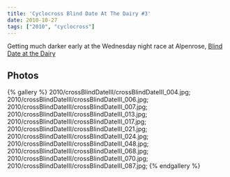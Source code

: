 ```yaml
---
title: 'Cyclocross Blind Date At The Dairy #3'
date: 2010-10-27
tags: ["2010", "cyclocross"]
---
```

Getting much darker early at the Wednesday night race at Alpenrose, <a href="http://www.crossseries.com">Blind Date at the Dairy</a>

## Photos 

{% gallery %} 
2010/crossBlindDateIII/crossBlindDateIII_004.jpg;
2010/crossBlindDateIII/crossBlindDateIII_006.jpg;
2010/crossBlindDateIII/crossBlindDateIII_007.jpg;
2010/crossBlindDateIII/crossBlindDateIII_013.jpg;
2010/crossBlindDateIII/crossBlindDateIII_017.jpg;
2010/crossBlindDateIII/crossBlindDateIII_021.jpg;
2010/crossBlindDateIII/crossBlindDateIII_024.jpg;
2010/crossBlindDateIII/crossBlindDateIII_048.jpg;
2010/crossBlindDateIII/crossBlindDateIII_068.jpg;
2010/crossBlindDateIII/crossBlindDateIII_070.jpg;
2010/crossBlindDateIII/crossBlindDateIII_087.jpg;
{% endgallery %}
